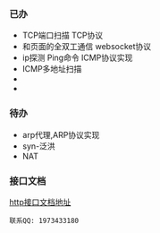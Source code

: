 ### 已办
- TCP端口扫描 TCP协议
- 和页面的全双工通信 websocket协议
- ip探测 Ping命令 ICMP协议实现
- ICMP多地址扫描
- 
- 

### 待办
- arp代理,ARP协议实现
- syn-泛洪
- NAT

### 接口文档
[http接口文档地址](https://console-docs.apipost.cn/preview/364a239b7ab40481/8dd34141074dbd5c)

`
    联系QQ: 1973433180
`
